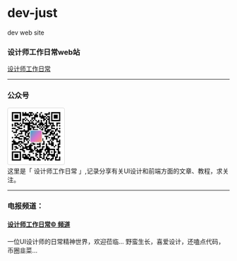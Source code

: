 # dev-just
dev web site

### 设计师工作日常web站
[设计师工作日常](https://www.liujueyi.cn)

---

### 公众号
![](img/wxgzh.png)  
这里是「 设计师工作日常 」,记录分享有关UI设计和前端方面的文章、教程，求关注。

---

### 电报频道：
#### [设计师工作日常© 频道](https://t.me/designer_work_share)
一位UI设计师的日常精神世界，欢迎莅临...
野蛮生长，喜爱设计，还嗑点代码，币圈韭菜...
